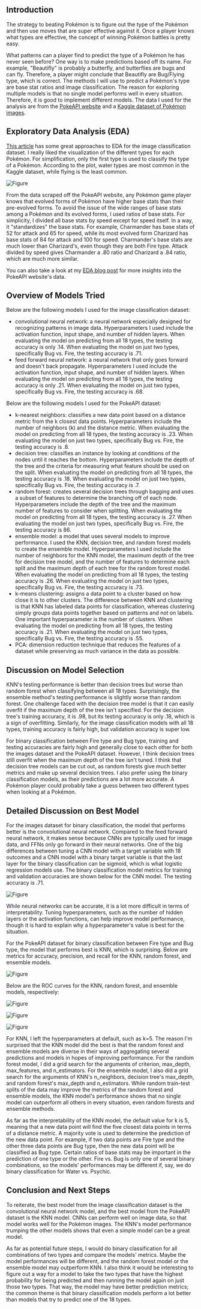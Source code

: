 ## Introduction

The strategy to beating Pokémon is to figure out the type of the Pokémon and then use moves that are super effective against it.  Once a player knows what types are effective, the concept of winning Pokémon battles is pretty easy.

What patterns can a player find to predict the type of a Pokémon he has never seen before?  One way is to make predictions based off its name.  For example, "Beautifly" is probably a butterfly, and butterflies are bugs and can fly.  Therefore, a player might conclude that Beautifly are Bug/Flying type, which is correct.  The methods I will use to predict a Pokémon's type are base stat ratios and image classification.  The reason for exploring multiple models is that no single model performs well in every situation.  Therefore, it is good to implement different models.  The data I used for the analysis are from the [PokeAPI website](https://pokeapi.co/docs/v2#pokemon) and a [Kaggle dataset of Pokémon images](https://www.kaggle.com/datasets/vishalsubbiah/pokemon-images-and-types).

## Exploratory Data Analysis (EDA)

[This article](https://medium.com/m2mtechconnect/classifying-pok%C3%A9mon-images-with-machine-learning-79b9bc07c080) has some great approaches to EDA for the image classification dataset.  I really liked the visualization of the different types for each Pokémon.  For simplification, only the first type is used to classify the type of a Pokémon.  According to the plot, water types are most common in the Kaggle dataset, while flying is the least common.

![Figure](https://raw.githubusercontent.com/mokuda2/my386blog/main/assets/images/number-of-types.png)

From the data scraped off the PokeAPI website, any Pokémon game player knows that evolved forms of Pokémon have higher base stats than their pre-evolved forms.  To avoid the issue of the wide ranges of base stats among a Pokémon and its evolved forms, I used ratios of base stats.  For simplicity, I divided all base stats by speed except for speed itself.  In a way, it "standardizes" the base stats.  For example, Charmander has base stats of 52 for attack and 65 for speed, while its most evolved form Charizard has base stats of 84 for attack and 100 for speed.  Charmander's base stats are much lower than Charizard's, even though they are both Fire type.  Attack divided by speed gives Charmander a .80 ratio and Charizard a .84 ratio, which are much more similar.

You can also take a look at my [EDA blog post](https://mokuda2.github.io/my386blog/2023/03/26/eda.html) for more insights into the PokeAPI website's data.

## Overview of Models Tried

Below are the following models I used for the image classification dataset:

* convolutional neural network: a neural network especially designed for recognizing patterns in image data.  Hyperparameters I used include the activation function, input shape, and number of hidden layers.  When evaluating the model on predicting from all 18 types, the testing accuracy is only .14.  When evaluating the model on just two types, specifically Bug vs. Fire, the testing accuracy is .71.
* feed forward neural network: a neural network that only goes forward and doesn't back propagate.  Hyperparameters I used include the activation function, input shape, and number of hidden layers.  When evaluating the model on predicting from all 18 types, the testing accuracy is only .21.  When evaluating the model on just two types, specifically Bug vs. Fire, the testing accuracy is .68.

Below are the following models I used for the PokeAPI dataset:

* k-nearest neighbors: classifies a new data point based on a distance metric from the k closest data points.  Hyperparameters include the number of neighbors (k) and the distance metric.  When evaluating the model on predicting from all 18 types, the testing accuracy is .23.  When evaluating the model on just two types, specifically Bug vs. Fire, the testing accuracy is .8.
* decision tree: classifies an instance by looking at conditions of the nodes until it reaches the bottom.  Hyperparameters include the depth of the tree and the criteria for measuring what feature should be used on the split.  When evaluating the model on predicting from all 18 types, the testing accuracy is .18.  When evaluating the model on just two types, specifically Bug vs. Fire, the testing accuracy is .7.
* random forest: creates several decision trees through bagging and uses a subset of features to determine the branching off of each node.  Hyperparameters include the depth of the tree and the maximum number of features to consider when splitting.  When evaluating the model on predicting from all 18 types, the testing accuracy is .27.  When evaluating the model on just two types, specifically Bug vs. Fire, the testing accuracy is 86.
* ensemble model: a model that uses several models to improve performance.  I used the KNN, decision tree, and random forest models to create the ensemble model.  Hyperparameters I used include the number of neighbors for the KNN model, the maximum depth of the tree for decision tree model, and the number of features to determine each split and the maximum depth of each tree for the random forest model.  When evaluating the model on predicting from all 18 types, the testing accuracy is .26.  When evaluating the model on just two types, specifically Bug vs. Fire, the testing accuracy is .73.
* k-means clustering: assigns a data point to a cluster based on how close it is to other clusters.  The difference between KNN and clustering is that KNN has labeled data points for classification, whereas clustering simply groups data points together based on patterns and not on labels.  One important hyperparameter is the number of clusters.  When evaluating the model on predicting from all 18 types, the testing accuracy is .21.  When evaluating the model on just two types, specifically Bug vs. Fire, the testing accuracy is .55.
* PCA: dimension reduction technique that reduces the features of a dataset while preserving as much variance in the data as possible.

## Discussion on Model Selection

KNN's testing performance is better than decision trees but worse than random forest when classifying between all 18 types.  Surprisingly, the ensemble method's testing performance is slightly worse than random forest.  One challenge faced with the decision tree model is that it can easily overfit if the maximum depth of the tree isn't specified.  For the decision tree's training accuracy, it is .98, but its testing accuracy is only .18, which is a sign of overfitting.  Similarly, for the image classification models with all 18 types, training accuracy is fairly high, but validation accuracy is super low.

For binary classification between Fire type and Bug type, training and testing accuracies are fairly high and generally close to each other for both the images dataset and the PokeAPI dataset.  However, I think decision trees still overfit when the maximum depth of the tree isn't tuned.  I think that decision tree models can be cut out, as random forests give much better metrics and make up several decision trees.  I also prefer using the binary classification models, as their predictions are a lot more accurate.  A Pokémon player could probably take a guess between two different types when looking at a Pokémon.

## Detailed Discussion on Best Model

For the images dataset for binary classification, the model that performs better is the convolutional neural network.  Compared to the feed forward neural network, it makes sense because CNNs are typically used for image data, and FFNs only go forward in their neural networks.  One of the big differences between tuning a CNN model with a target variable with 18 outcomes and a CNN model with a binary target variable is that the last layer for the binary classification can be sigmoid, which is what logistic regression models use.  The binary classification model metrics for training and validation accuracies are shown below for the CNN model.  The testing accuracy is .71.

![Figure](https://raw.githubusercontent.com/mokuda2/my386blog/main/assets/images/cnn-graph.png)

While neural networks can be accurate, it is a lot more difficult in terms of interpretability.  Tuning hyperparameters, such as the number of hidden layers or the activation functions, can help improve model performance, though it is hard to explain why a hyperparameter's value is best for the situation.

For the PokeAPI dataset for binary classification between Fire type and Bug type, the model that performs best is KNN, which is surprising.  Below are metrics for accuracy, precision, and recall for the KNN, random forest, and ensemble models.

![Figure](https://raw.githubusercontent.com/mokuda2/my386blog/main/assets/images/metrics-for-three-models.png)

Below are the ROC curves for the KNN, random forest, and ensemble models, respectively:

![Figure](https://raw.githubusercontent.com/mokuda2/my386blog/main/assets/images/knn-roc.png)

![Figure](https://raw.githubusercontent.com/mokuda2/my386blog/main/assets/images/random-forest-roc.png)

![Figure](https://raw.githubusercontent.com/mokuda2/my386blog/main/assets/images/ensemble-roc.png)

For KNN, I left the hyperparameters at default, such as k=5.  The reason I'm surprised that the KNN model did the best is that the random forest and ensemble models are diverse in their ways of aggregating several predictions and models in hopes of improving performance.  For the random forest model, I did a grid search for the arguments of criterion, max_depth, max_features, and n_estimators.  For the ensemble model, I also did a grid search for the arguments of KNN's n_neighbors, decision tree's max_depth, and random forest's max_depth and n_estimators.  While random train-test splits of the data may improve the metrics of the random forest and ensemble models, the KNN model's performance shows that no single model can outperform all others in every situation, even random forests and ensemble methods.

As far as the interpretability of the KNN model, the default value for k is 5, meaning that a new data point will find the five closest data points in terms of a distance metric.  A majority vote is used to determine the prediction of the new data point.  For example, if two data points are Fire type and the other three data points are Bug type, then the new data point will be classified as Bug type.  Certain ratios of base stats may be important in the prediction of one type or the other.  Fire vs. Bug is only one of several binary combinations, so the models' performances may be different if, say, we do binary classification for Water vs. Psychic.

## Conclusion and Next Steps

To reiterate, the best model from the image classification dataset is the convolutional neural network model, and the best model from the PokeAPI dataset is the KNN model.  CNNs can perform well on image data, so that model works well for the Pokémon images.  The KNN's model performance trumping the other models shows that even a simple model can be a great model.

As far as potential future steps, I would do binary classification for all combinations of two types and compare the models' metrics.  Maybe the model performances will be different, and the random forest model or the ensemble model may outperform KNN.  I also think it would be interesting to figure out a way for a model to take the two types that have the highest probability for being predicted and then running the model again on just those two types.  That way, the model may have better prediction metrics; the common theme is that binary classification models perform a lot better than models that try to predict one of the 18 types.